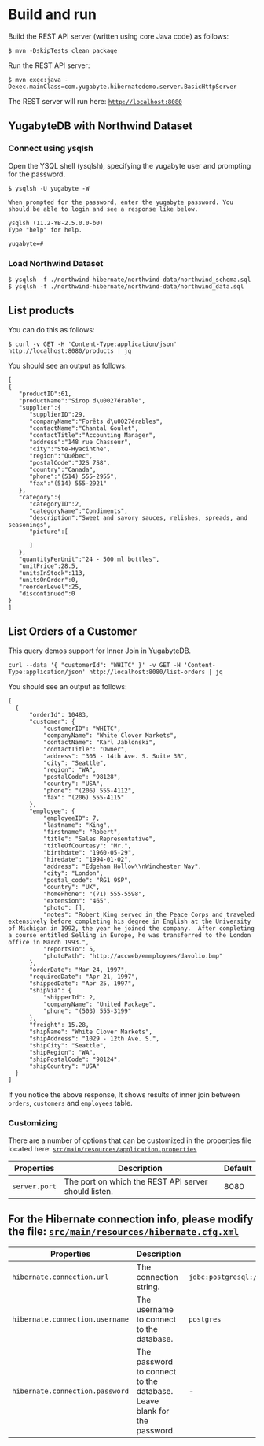 # Build and run

Build the REST API server (written using core Java code) as follows:

```
$ mvn -DskipTests clean package
```

Run the REST API server:

```
$ mvn exec:java -Dexec.mainClass=com.yugabyte.hibernatedemo.server.BasicHttpServer
```

The REST server will run here: [`http://localhost:8080`](http://localhost:8080)


## YugabyteDB with Northwind Dataset

### Connect using ysqlsh

Open the YSQL shell (ysqlsh), specifying the yugabyte user and prompting for the password.

```
$ ysqlsh -U yugabyte -W

When prompted for the password, enter the yugabyte password. You should be able to login and see a response like below.

ysqlsh (11.2-YB-2.5.0.0-b0)
Type "help" for help.

yugabyte=#
```
### Load Northwind Dataset

```
$ ysqlsh -f ./northwind-hibernate/northwind-data/northwind_schema.sql
$ ysqlsh -f ./northwind-hibernate/northwind-data/northwind_data.sql
```

## List products

You can do this as follows:

```
$ curl -v GET -H 'Content-Type:application/json' http://localhost:8080/products | jq
```
You should see an output as follows:
```
[
{
   "productID":61,
   "productName":"Sirop d\u0027érable",
   "supplier":{
      "supplierID":29,
      "companyName":"Forêts d\u0027érables",
      "contactName":"Chantal Goulet",
      "contactTitle":"Accounting Manager",
      "address":"148 rue Chasseur",
      "city":"Ste-Hyacinthe",
      "region":"Québec",
      "postalCode":"J2S 7S8",
      "country":"Canada",
      "phone":"(514) 555-2955",
      "fax":"(514) 555-2921"
   },
   "category":{
      "categoryID":2,
      "categoryName":"Condiments",
      "description":"Sweet and savory sauces, relishes, spreads, and seasonings",
      "picture":[
         
      ]
   },
   "quantityPerUnit":"24 - 500 ml bottles",
   "unitPrice":28.5,
   "unitsInStock":113,
   "unitsOnOrder":0,
   "reorderLevel":25,
   "discontinued":0
}
]
```

## List Orders of a Customer

This query demos support for Inner Join in YugabyteDB.

```
curl --data '{ "customerId": "WHITC" }' -v GET -H 'Content-Type:application/json' http://localhost:8080/list-orders | jq
```
You should see an output as follows:
```
[
  {
      "orderId": 10483,
      "customer": {
          "customerID": "WHITC",
          "companyName": "White Clover Markets",
          "contactName": "Karl Jablonski",
          "contactTitle": "Owner",
          "address": "305 - 14th Ave. S. Suite 3B",
          "city": "Seattle",
          "region": "WA",
          "postalCode": "98128",
          "country": "USA",
          "phone": "(206) 555-4112",
          "fax": "(206) 555-4115"
      },
      "employee": {
          "employeeID": 7,
          "lastname": "King",
          "firstname": "Robert",
          "title": "Sales Representative",
          "titleOfCourtesy": "Mr.",
          "birthdate": "1960-05-29",
          "hiredate": "1994-01-02",
          "address": "Edgeham Hollow\\nWinchester Way",
          "city": "London",
          "postal_code": "RG1 9SP",
          "country": "UK",
          "homePhone": "(71) 555-5598",
          "extension": "465",
          "photo": [],
          "notes": "Robert King served in the Peace Corps and traveled extensively before completing his degree in English at the University of Michigan in 1992, the year he joined the company.  After completing a course entitled Selling in Europe, he was transferred to the London office in March 1993.",
          "reportsTo": 5,
          "photoPath": "http://accweb/emmployees/davolio.bmp"
      },
      "orderDate": "Mar 24, 1997",
      "requiredDate": "Apr 21, 1997",
      "shippedDate": "Apr 25, 1997",
      "shipVia": {
          "shipperId": 2,
          "companyName": "United Package",
          "phone": "(503) 555-3199"
      },
      "freight": 15.28,
      "shipName": "White Clover Markets",
      "shipAddress": "1029 - 12th Ave. S.",
      "shipCity": "Seattle",
      "shipRegion": "WA",
      "shipPostalCode": "98124",
      "shipCountry": "USA"
  }
]
```
If you notice the above response, It shows results of inner join between `orders`, `customers` and `employees` table.

### Customizing

There are a number of options that can be customized in the properties file located here:
[`src/main/resources/application.properties`](https://github.com/YugaByte/orm-examples/blob/master/hibernate/src/main/resources/application.properties)

| Properties    | Description   | Default |
| ------------- | ------------- | ------- |
| `server.port`  | The port on which the REST API server should listen. | 8080 |

## For the Hibernate connection info, please modify the file: [`src/main/resources/hibernate.cfg.xml`](https://github.com/YugaByte/orm-examples/blob/master/hibernate/src/main/resources/hibernate.cfg.xml)

| Properties    | Description   | Default |
| ------------- | ------------- | ------- |
| `hibernate.connection.url`  | The connection string. | `jdbc:postgresql://localhost:5433/postgres`  |
| `hibernate.connection.username` | The username to connect to the database. | `postgres` |
| `hibernate.connection.password` | The password to connect to the database. Leave blank for the password. | - |




